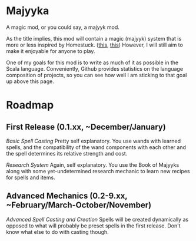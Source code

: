 Majyyka
============

A magic mod, or you could say, a majyyk mod.

As the title implies, this mod will contain a magic (majyyk) system that is more or less inspired by Homestuck. ([this](http://www.mspaintadventures.com/?s=6&p=003710), [this](http://www.mspaintadventures.com/scratch.php?s=6&p=005968)) However, I will still aim to make it enjoyable for anyone to play.

One of my goals for this mod is to write as much of it as possible in the Scala language. Conveniently, Github provides statistics on the language composition of projects, so you can see how well I am sticking to that goal up above this page.

Roadmap
============

## First Release (0.1.xx, ~December/January)

*Basic Spell Casting* Pretty self explanatory. You use wands with learned spells, and the compatibility of the wand components with each other and the spell determines its relative strength and cost.

*Research System* Again, self explanatory. You use the Book of Majyyks along with some yet-undetermined research mechanic to learn new recipes for spells and items.

## Advanced Mechanics (0.2-9.xx, ~February/March-October/November)

*Advanced Spell Casting and Creation* Spells will be created dynamically as opposed to what will probably be preset spells in the first release. Don't know what else to do with casting though.
